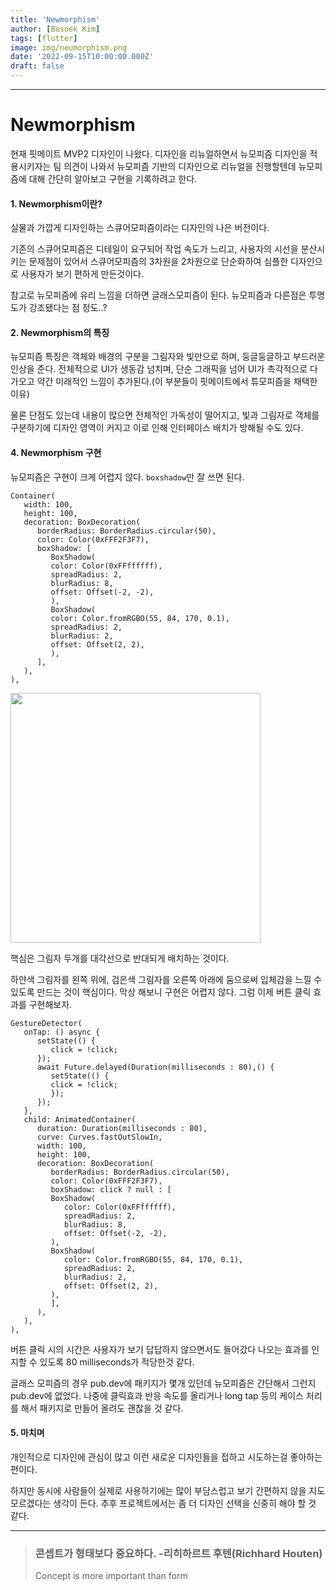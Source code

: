 ```yaml
---
title: 'Newmorphism'
author: [Bosoek Kim]
tags: [flutter]
image: img/neumorphism.png
date: '2022-09-15T10:00:00.000Z'
draft: false
---
```


---

# Newmorphism

현재 핏메이트 MVP2 디자인이 나왔다. 디자인을 리뉴얼하면서 뉴모피즘 디자인을 적용시키자는 팀 의견이 나와서 뉴모피즘 기반의 디자인으로 리뉴얼을 진행할텐데 뉴모피즘에 대해 간단히 알아보고 구현을 기록하려고 한다.

#### 1. Newmorphism이란?

실물과 가깝게 디자인하는 스큐어모피즘이라는 디자인의 나은 버전이다.

기존의 스큐어모피즘은 디테일이 요구되어 작업 속도가 느리고, 사용자의 시선을 분산시키는 문제점이 있어서 스큐어모피즘의 3차원을 2차원으로 단순화하여 심플한 디자인으로 사용자가 보기 편하게 만든것이다.

참고로 뉴모피즘에 유리 느낌을 더하면 글래스모피즘이 된다. 뉴모피즘과 다른점은 투명도가 강조됐다는 점 정도..?


#### 2. Newmorphism의 특징

뉴모피즘 특징은 객체와 배경의 구분을 그림자와 빛만으로 하며, 둥글둥글하고 부드러운 인상을 준다. 전체적으로 UI가 생동감 넘치며, 단순 그래픽을 넘어 UI가 촉각적으로 다가오고 약간 미래적인 느낌이 추가된다.(이 부분들이 핏메이트에서 튜모피즘을 채택한 이유)

물론 단점도 있는데 내용이 많으면 전체적인 가독성이 떨어지고, 빛과 그림자로 객체를 구분하기에 디자인 영역이 커지고 이로 인해 인터페이스 배치가 방해될 수도 있다.

#### 4. Newmorphism 구현

뉴모피즘은 구현이 크게 어렵지 않다. ```boxshadow```만 잘 쓰면 된다.

```
Container(
   width: 100,
   height: 100,
   decoration: BoxDecoration(
      borderRadius: BorderRadius.circular(50),
      color: Color(0xFFF2F3F7),
      boxShadow: [
         BoxShadow(
         color: Color(0xFFffffff),
         spreadRadius: 2,
         blurRadius: 8,
         offset: Offset(-2, -2),
         ),
         BoxShadow(
         color: Color.fromRGBO(55, 84, 170, 0.1),
         spreadRadius: 2,
         blurRadius: 2,
         offset: Offset(2, 2),
         ),
      ],
   ),
),
```

<img src="https://s3.us-west-2.amazonaws.com/secure.notion-static.com/a06b8ce9-540e-43c5-a538-f5f9bff3d985/Untitled.png?X-Amz-Algorithm=AWS4-HMAC-SHA256&X-Amz-Content-Sha256=UNSIGNED-PAYLOAD&X-Amz-Credential=AKIAT73L2G45EIPT3X45%2F20221206%2Fus-west-2%2Fs3%2Faws4_request&X-Amz-Date=20221206T084233Z&X-Amz-Expires=86400&X-Amz-Signature=deb4712d0334115c2e531d2fbe9edf8220146b90fe9e8608b5eb04419a62ef17&X-Amz-SignedHeaders=host&response-content-disposition=filename%3D%22Untitled.png%22&x-id=GetObject" width="400">

핵심은 그림자 두개를 대각선으로 반대되게 배치하는 것이다. 

하얀색 그림자를 왼쪽 위에, 검은색 그림자를 오른쪽 아래에 둠으로써 입체감을 느낄 수 있도록 만드는 것이 핵심이다. 막상 해보니 구현은 어렵지 않다. 그럼 이제 버튼 클릭 효과를 구현해보자.

```
GestureDetector(
   onTap: () async {
      setState(() {
         click = !click;
      });
      await Future.delayed(Duration(milliseconds : 80),() {
         setState(() {
         click = !click;
         });
      });
   },
   child: AnimatedContainer(
      duration: Duration(milliseconds : 80),
      curve: Curves.fastOutSlowIn,
      width: 100,
      height: 100,
      decoration: BoxDecoration(
         borderRadius: BorderRadius.circular(50),
         color: Color(0xFFF2F3F7),
         boxShadow: click ? null : [
         BoxShadow(
            color: Color(0xFFffffff),
            spreadRadius: 2,
            blurRadius: 8,
            offset: Offset(-2, -2),
         ),
         BoxShadow(
            color: Color.fromRGBO(55, 84, 170, 0.1),
            spreadRadius: 2,
            blurRadius: 2,
            offset: Offset(2, 2),
         ),
         ],
      ),
   ),
),
```

버튼 클릭 시의 시간은 사용자가 보기 답답하지 않으면서도 들어갔다 나오는 효과를 인지할 수 있도록 80 milliseconds가 적당한것 같다.

글래스 모피즘의 경우 pub.dev에 패키지가 몇개 있던데 뉴모피즘은 간단해서 그런지 pub.dev에 없었다. 나중에 클릭효과 반응 속도를 올리거나 long tap 등의 케이스 처리를 해서 패키지로 만들어 올려도 괜찮을 것 같다.

#### 5. 마치며

개인적으로 디자인에 관심이 많고 이런 새로운 디자인들을 접하고 시도하는걸 좋아하는 편이다. 

하지만 동시에 사람들이 실제로 사용하기에는 많이 부담스럽고 보기 간편하지 않을 지도 모르겠다는 생각이 든다. 추후 프로젝트에서는 좀 더 디자인 선택을 신중히 해야 할 것 같다.

---

> ### 콘셉트가 형태보다 중요하다. -리히하르트 후텐(Richhard Houten)
> Concept is more important than form
